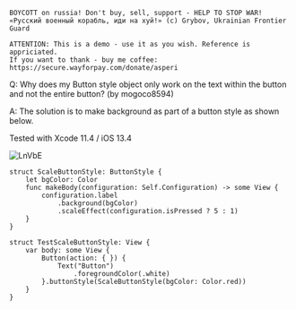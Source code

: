 ```
BOYCOTT on russia! Don't buy, sell, support - HELP TO STOP WAR!
«Русский военный корабль, иди на хуй!» (c) Grybov, Ukrainian Frontier Guard

ATTENTION: This is a demo - use it as you wish. Reference is appriciated.
If you want to thank - buy me coffee: https://secure.wayforpay.com/donate/asperi
```

Q: Why does my Button style object only work on the text within the button and not the entire button? (by mogoco8594)

A: The solution is to make background as part of a button style as shown below.

Tested with Xcode 11.4 / iOS 13.4

![LnVbE](https://user-images.githubusercontent.com/62171579/176180238-198ec663-5b8c-4f77-a5c6-ff18e70eb3e0.gif)

```
struct ScaleButtonStyle: ButtonStyle {
    let bgColor: Color
    func makeBody(configuration: Self.Configuration) -> some View {
        configuration.label
            .background(bgColor)
            .scaleEffect(configuration.isPressed ? 5 : 1)
    }
}

struct TestScaleButtonStyle: View {
    var body: some View {
        Button(action: { }) {
            Text("Button")
                .foregroundColor(.white)
        }.buttonStyle(ScaleButtonStyle(bgColor: Color.red))
    }
}
```
